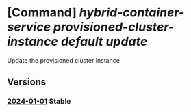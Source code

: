 # [Command] _hybrid-container-service provisioned-cluster-instance default update_

Update the provisioned cluster instance

## Versions

### [2024-01-01](/Resources/mgmt-plane/L3tjb25uZWN0ZWRjbHVzdGVycmVzb3VyY2V1cml9L3Byb3ZpZGVycy9taWNyb3NvZnQuaHlicmlkY29udGFpbmVyc2VydmljZS9wcm92aXNpb25lZGNsdXN0ZXJpbnN0YW5jZXMvZGVmYXVsdA==/2024-01-01.xml) **Stable**

<!-- mgmt-plane /{connectedclusterresourceuri}/providers/microsoft.hybridcontainerservice/provisionedclusterinstances/default 2024-01-01 -->
